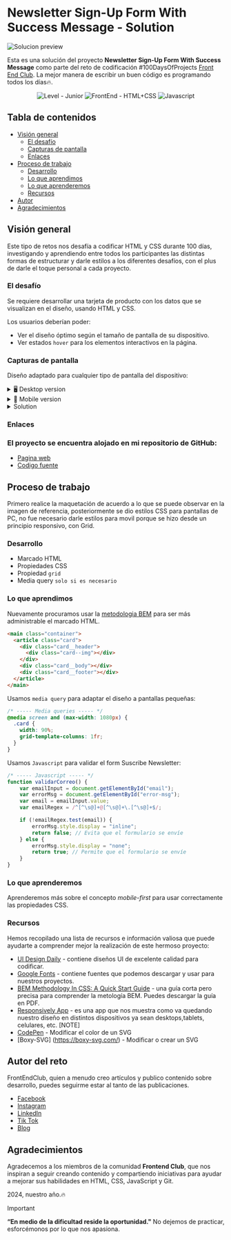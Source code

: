 # Newsletter Sign-Up Form With Success Message - Solution

<img src="./screen/desktop.avif" alt="Solucion preview" style="max-width: 100%; height: auto;">

Esta es una solución del proyecto **Newsletter Sign-Up Form With Success Message** como parte del reto de codificación #100DaysOfProjects [Front End Club](https://www.facebook.com/frontendclubfb). La mejor manera de escribir un buen código es programando todos los días🔥.

<div align="center">
  <img src="https://img.shields.io/badge/Level-Junior-green" alt="Level - Junior">
  <img src="https://img.shields.io/badge/FrontEnd-HTML%2BCSS-yellow" alt="FrontEnd - HTML+CSS">
  <img src="https://img.shields.io/badge/Javascript-orange" alt="Javascript">
</div>

## Tabla de contenidos

- [Visión general](#visión-general)
  - [El desafío](#el-desafío)
  - [Capturas de pantalla](#capturas-de-pantalla)
  - [Enlaces](#enlaces)
- [Proceso de trabajo](#proceso-de-trabajo)
  - [Desarrollo](#desarrollo)
  - [Lo que aprendimos](#lo-que-aprendimos)
  - [Lo que aprenderemos](#lo-que-aprenderemos)
  - [Recursos](#recursos)
- [Autor](#autor)
- [Agradecimientos](#agradecimientos)

## Visión general
Este tipo de retos nos desafía a codificar HTML y CSS durante 100 días, investigando y aprendiendo entre todos los participantes las distintas formas de estructurar y darle estilos a los diferentes desafíos, con el plus de darle el toque personal a cada proyecto.

### El desafío
Se requiere desarrollar una tarjeta de producto con los datos que se visualizan en el diseño, usando HTML y CSS.

Los usuarios deberían poder:

- Ver el diseño óptimo según el tamaño de pantalla de su dispositivo.
- Ver estados `hover` para los elementos interactivos en la página.

### Capturas de pantalla

Diseño adaptado para cualquier tipo de pantalla del dispositivo:

<details>
    <summary>🖥️ Desktop version</summary>

![](./screen/desktop.avif)
</details>

<details>
    <summary>📱 Mobile version</summary>

![](./screen/mobile-design.jpg)
</details>

<details>
    <summary> Solution </summary>

![](./screen/reto30Mramos.jpg)
</details>


### Enlaces

### El proyecto se encuentra alojado en mi repositorio de GitHub:

- [Pagina web]()
- [Codigo fuente]()

## Proceso de trabajo
Primero realice la maquetación de acuerdo a lo que se puede observar en la imagen de referencia, posteriormente se dio estilos CSS para pantallas de PC, no fue necesario darle estilos para movil porque se hizo desde un principio responsivo, con Grid.

### Desarrollo

- Marcado HTML
- Propiedades CSS
- Propiedad `grid`
- Media query `solo si es necesario`

### Lo que aprendimos

Nuevamente procuramos usar la [metodologia BEM](https://getbem.com/introduction/) para ser más administrable el marcado HTML.

```html
<main class="container">
  <article class="card">
    <div class="card__header">
      <div class="card--img"></div>
    </div>
    <div class="card__body"></div>
    <div class="card__footer"></div>
  </article>
</main>
```

Usamos `media query` para adaptar el diseño a pantallas pequeñas:

```css
/* ----- Media queries ----- */
@media screen and (max-width: 1080px) {
  .card {
    width: 90%;
    grid-template-columns: 1fr;
  }
}
```

Usamos `Javascript` para validar el form Suscribe Newsletter:

```javascript
/* ----- Javascript ----- */
function validarCorreo() {
    var emailInput = document.getElementById("email");
    var errorMsg = document.getElementById("error-msg");
    var email = emailInput.value;
    var emailRegex = /^[^\s@]+@[^\s@]+\.[^\s@]+$/;

    if (!emailRegex.test(email)) {
        errorMsg.style.display = "inline";
        return false; // Evita que el formulario se envíe
    } else {
        errorMsg.style.display = "none";
        return true; // Permite que el formulario se envíe
    }
}

```

### Lo que aprenderemos

Aprenderemos más sobre el concepto _mobile-first_ para usar correctamente las propiedades CSS.

### Recursos

Hemos recopilado una lista de recursos e información valiosa que puede ayudarte a comprender mejor la realización de este hermoso proyecto:

- [UI Design Daily](https://www.uidesigndaily.com/) - contiene diseños UI de excelente calidad para codificar.
- [Google Fonts](https://fonts.google.com/) - contiene fuentes que podemos descargar y usar para nuestros proyectos.
- [BEM Methodology In CSS: A Quick Start Guide](https://scalablecss.com/bem-quickstart-guide/) - una guía corta pero precisa para comprender la metología BEM. Puedes descargar la guía en PDF.
- [Responsively App](https://responsively.app/) - es una app que nos muestra como va quedando nuestro diseño en distintos dispositivos ya sean desktops,tablets, celulares, etc.
 [NOTE]
- [CodePen](https://codepen.io/sosuke/pen/Pjoqqp) - Modificar el color de un SVG
- [Boxy-SVG] (https://boxy-svg.com/) - Modificar o crear un SVG

## Autor del reto

FrontEndClub, quien a menudo creo artículos y publico contenido sobre desarrollo, puedes seguirme estar al tanto de las publicaciones.

- [Facebook](https://www.facebook.com/frontendclubfb)
- [Instagram](https://www.instagram.com/frontendclubig/)
- [LinkedIn](https://www.linkedin.com/in/frontendclub/)
- [Tik Tok](https://www.tiktok.com/@frontendclub)
- [Blog](https://frontend-club.bullet.site/)

## Agradecimientos

Agradecemos a los miembros de la comunidad **Frontend Club**, que nos inspiran a seguir creando contenido y compartiendo iniciativas para ayudar a mejorar sus habilidades en HTML, CSS, JavaScript y Git.

2024, nuestro año.🔥

> [!IMPORTANT]
> **“En medio de la dificultad reside la oportunidad."** No dejemos de practicar, esforcémonos por lo que nos apasiona.
